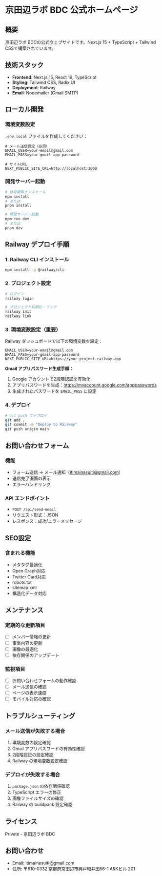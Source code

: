# 京田辺ラボ BDC 公式ホームページ

## 概要
京田辺ラボ BDCの公式ウェブサイトです。Next.js 15 + TypeScript + Tailwind CSSで構築されています。

## 技術スタック
- **Frontend**: Next.js 15, React 19, TypeScript
- **Styling**: Tailwind CSS, Radix UI
- **Deployment**: Railway
- **Email**: Nodemailer (Gmail SMTP)

## ローカル開発

### 環境変数設定
`.env.local` ファイルを作成してください：

```env
# メール送信設定（必須）
EMAIL_USER=your-email@gmail.com
EMAIL_PASS=your-gmail-app-password

# サイトURL
NEXT_PUBLIC_SITE_URL=http://localhost:3000
```

### 開発サーバー起動

```bash
# 依存関係インストール
npm install
# または
pnpm install

# 開発サーバー起動
npm run dev
# または
pnpm dev
```

## Railway デプロイ手順

### 1. Railway CLI インストール
```bash
npm install -g @railway/cli
```

### 2. プロジェクト設定
```bash
# ログイン
railway login

# プロジェクト初期化・リンク
railway init
railway link
```

### 3. 環境変数設定（重要）
Railway ダッシュボードで以下の環境変数を設定：

```
EMAIL_USER=your-email@gmail.com
EMAIL_PASS=your-gmail-app-password
NEXT_PUBLIC_SITE_URL=https://your-project.railway.app
```

**Gmail アプリパスワード生成手順：**
1. Google アカウントで2段階認証を有効化
2. アプリパスワードを生成：https://myaccount.google.com/apppasswords
3. 生成されたパスワードを `EMAIL_PASS` に設定

### 4. デプロイ
```bash
# Git push でデプロイ
git add .
git commit -m "Deploy to Railway"
git push origin main
```

## お問い合わせフォーム

### 機能
- フォーム送信 → メール通知（itimainasuiti@gmail.com）
- 送信完了画面の表示
- エラーハンドリング

### API エンドポイント
- `POST /api/send-email`
- リクエスト形式：JSON
- レスポンス：成功/エラーメッセージ

## SEO設定

### 含まれる機能
- メタタグ最適化
- Open Graph対応
- Twitter Card対応
- robots.txt
- sitemap.xml
- 構造化データ対応

## メンテナンス

### 定期的な更新項目
- [ ] メンバー情報の更新
- [ ] 事業内容の更新
- [ ] 画像の最適化
- [ ] 依存関係のアップデート

### 監視項目
- [ ] お問い合わせフォームの動作確認
- [ ] メール送信の確認
- [ ] ページの表示速度
- [ ] モバイル対応の確認

## トラブルシューティング

### メール送信が失敗する場合
1. 環境変数の設定確認
2. Gmail アプリパスワードの有効性確認
3. 2段階認証の設定確認
4. Railway の環境変数設定確認

### デプロイが失敗する場合
1. `package.json` の依存関係確認
2. TypeScript エラーの修正
3. 画像ファイルサイズの確認
4. Railway の buildpack 設定確認

## ライセンス
Private - 京田辺ラボ BDC

## お問い合わせ
- Email: itimainasuiti@gmail.com
- 住所: 〒610-0332 京都府京田辺市興戸和井田56-1 A&Kビル 201 